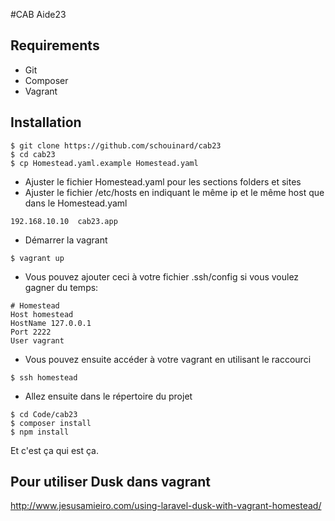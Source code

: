 #CAB Aide23

## Requirements
 * Git
 * Composer
 * Vagrant
## Installation

```
$ git clone https://github.com/schouinard/cab23
$ cd cab23
$ cp Homestead.yaml.example Homestead.yaml
``` 

 * Ajuster le fichier Homestead.yaml pour les sections folders et sites
 * Ajuster le fichier /etc/hosts en indiquant le même ip et le même host que dans le Homestead.yaml
 
  ```
  192.168.10.10  cab23.app
  ```
  
  * Démarrer la vagrant
  
  ```
  $ vagrant up
  ```
  
  * Vous pouvez ajouter ceci à votre fichier .ssh/config si vous voulez gagner du temps:
  
  ```
  # Homestead
  Host homestead
  HostName 127.0.0.1
  Port 2222
  User vagrant
  ```
  
  * Vous pouvez ensuite accéder à votre vagrant en utilisant le raccourci
  ```
  $ ssh homestead
  ```
  * Allez ensuite dans le répertoire du projet
  
```
$ cd Code/cab23
$ composer install
$ npm install
```

Et c'est ça qui est ça.
  
  
## Pour utiliser Dusk dans vagrant

http://www.jesusamieiro.com/using-laravel-dusk-with-vagrant-homestead/
